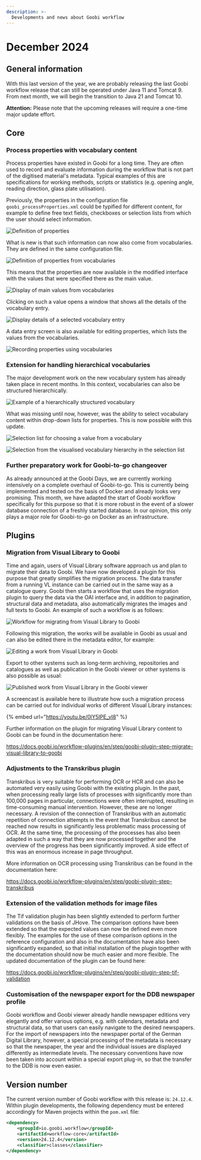 ```yaml
---
description: >-
  Developments and news about Goobi workflow
---
```


# December 2024

## General information
With this last version of the year, we are probably releasing the last Goobi workflow release that can still be operated under Java 11 and Tomcat 9. From next month, we will begin the transition to Java 21 and Tomcat 10. 

**Attention:** Please note that the upcoming releases will require a one-time major update effort.

## Core

### Process properties with vocabulary content
Process properties have existed in Goobi for a long time. They are often used to record and evaluate information during the workflow that is not part of the digitised material's metadata. Typical examples of this are specifications for working methods, scripts or statistics (e.g. opening angle, reading direction, glass plate utilisation).

Previously, the properties in the configuration file `goobi_processProperties.xml` could be typified for different content, for example to define free text fields, checkboxes or selection lists from which the user should select information. 

![Definition of properties](202412_properties_01_en.png)

What is new is that such information can now also come from vocabularies. They are defined in the same configuration file.

![Definition of properties from vocabularies](202412_properties_02_en.png)

This means that the properties are now available in the modified interface with the values that were specified there as the main value.

![Display of main values from vocabularies](202412_properties_03_en.png)

Clicking on such a value opens a window that shows all the details of the vocabulary entry.

![Display details of a selected vocabulary entry](202412_properties_04_en.png)

A data entry screen is also available for editing properties, which lists the values from the vocabularies.

![Recording properties using vocabularies](202412_properties_05_en.png)


### Extension for handling hierarchical vocabularies
The major development work on the new vocabulary system has already taken place in recent months. In this context, vocabularies can also be structured hierarchically. 

![Example of a hierarchically structured vocabulary](202412_vobabulary_01_en.png)

What was missing until now, however, was the ability to select vocabulary content within drop-down lists for properties. This is now possible with this update.

![Selection list for choosing a value from a vocabulary](202412_vobabulary_02_en.png)

![Selection from the visualised vocabulary hierarchy in the selection list](202412_vobabulary_03_en.png)


### Further preparatory work for Goobi-to-go changeover
As already announced at the Goobi Days, we are currently working intensively on a complete overhaul of Goobi-to-go. This is currently being implemented and tested on the basis of Docker and already looks very promising. This month, we have adapted the start of Goobi workflow specifically for this purpose so that it is more robust in the event of a slower database connection of a freshly started database. In our opinion, this only plays a major role for Goobi-to-go on Docker as an infrastructure.


## Plugins


### Migration from Visual Library to Goobi
Time and again, users of Visual Library software approach us and plan to migrate their data to Goobi. We have now developed a plugin for this purpose that greatly simplifies the migration process. The data transfer from a running VL instance can be carried out in the same way as a catalogue query. Goobi then starts a workflow that uses the migration plugin to query the data via the OAI interface and, in addition to pagination, structural data and metadata, also automatically migrates the images and full texts to Goobi. An example of such a workflow is as follows:

![Workflow for migrating from Visual Library to Goobi](202412_visual_library_migration_01_en.png)

Following this migration, the works will be available in Goobi as usual and can also be edited there in the metadata editor, for example:

![Editing a work from Visual Library in Goobi](202412_visual_library_migration_02_en.png)

Export to other systems such as long-term archiving, repositories and catalogues as well as publication in the Goobi viewer or other systems is also possible as usual:

![Published work from Visual Library in the Goobi viewer](202412_visual_library_migration_03_en.png)


A screencast is available here to illustrate how such a migration process can be carried out for individual works of different Visual Library instances:

{% embed url="https://youtu.be/0lY5IPE_vI8" %}

Further information on the plugin for migrating Visual Library content to Goobi can be found in the documentation here:

https://docs.goobi.io/workflow-plugins/en/step/goobi-plugin-step-migrate-visual-library-to-goobi


### Adjustments to the Transkribus plugin
Transkribus is very suitable for performing OCR or HCR and can also be automated very easily using Goobi with the existing plugin. In the past, when processing really large lists of processes with significantly more than 100,000 pages in particular, connections were often interrupted, resulting in time-consuming manual intervention. However, these are no longer necessary. A revision of the connection of Transkribus with an automatic repetition of connection attempts in the event that Transkribus cannot be reached now results in significantly less problematic mass processing of OCR. At the same time, the processing of the processes has also been adapted in such a way that they are now processed together and the overview of the progress has been significantly improved. A side effect of this was an enormous increase in page throughput.

More information on OCR processing using Transkribus can be found in the documentation here:

https://docs.goobi.io/workflow-plugins/en/step/goobi-plugin-step-transkribus


### Extension of the validation methods for image files
The Tif validation plugin has been slightly extended to perform further validations on the basis of JHove. The comparison options have been extended so that the expected values can now be defined even more flexibly. The examples for the use of these comparison options in the reference configuration and also in the documentation have also been significantly expanded, so that initial installation of the plugin together with the documentation should now be much easier and more flexible. The updated documentation of the plugin can be found here:

https://docs.goobi.io/workflow-plugins/en/step/goobi-plugin-step-tif-validation


### Customisation of the newspaper export for the DDB newspaper profile
Goobi workflow and Goobi viewer already handle newspaper editions very elegantly and offer various options, e.g. with calendars, metadata and structural data, so that users can easily navigate to the desired newspapers. For the import of newspapers into the newspaper portal of the German Digital Library, however, a special processing of the metadata is necessary so that the newspaper, the year and the individual issues are displayed differently as intermediate levels. The necessary conventions have now been taken into account within a special export plug-in, so that the transfer to the DDB is now even easier.


## Version number
The current version number of Goobi workflow with this release is: `24.12.4`. Within plugin developments, the following dependency must be entered accordingly for Maven projects within the `pom.xml` file:

```xml
<dependency>
    <groupId>io.goobi.workflow</groupId>
    <artifactId>workflow-core</artifactId>
    <version>24.12.4</version>
    <classifier>classes</classifier>
</dependency>
```